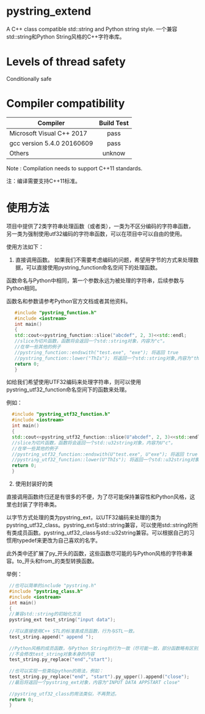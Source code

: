 # pystring_extend

 A C++ class compatible std::string and Python string style.
 一个兼容std::string和Python String风格的C++字符串库。
 
# Levels of thread safety

 Conditionally safe

# Compiler compatibility

| Compiler                    | Build Test    |
| --------------------------- |:-------------:|
| Microsoft Visual C++ 2017   | pass          |
| gcc version 5.4.0 20160609  | pass          |
| Others                      | unknow        |

Note : Compilation needs to support C++11 standards.

注：编译需要支持C++11标准。

# 使用方法
 项目中提供了2类字符串处理函数（或者类），一类为不区分编码的字符串函数，另一类为强制使用utf32编码的字符串函数，可以在项目中可以自由的使用。
 
 使用方法如下：
 
 1. 直接调用函数。
 如果我们不需要考虑编码的问题，希望用字节的方式来处理数据，可以直接使用pystring_function命名空间下的处理函数。
 
 函数命名与Python中相同，第一个参数永远为被处理的字符串，后续参数与Python相同。
 
 函数名和参数请参考Python官方文档或者其他资料。
 
 ```cpp
    #include "pystring_function.h"
    #include <iostream>
    int main()
    {
    std::cout<<pystring_function::slice("abcdef", 2, 3)<<std::endl;
    //slice为切片函数，函数将会返回一个std::string对象，内容为"c"。
    //在举一些其他的例子
    //pystring_function::endswith("test.exe", "exe"); 将返回 true
    //pystring_function::lower("ThIs"); 将返回一个std::string对象,内容为"this"
    return 0;
    }
 ```
 
 如给我们希望使用UTF32编码来处理字符串，则可以使用pystring_utf32_function命名空间下的函数来处理。
 
 例如：
  ```cpp
    #include "pystring_utf32_function.h"
    #include <iostream>
    int main()
    {
    std::cout<<pystring_utf32_function::slice(U"abcdef", 2, 3)<<std::endl;
    //slice为切片函数，函数将会返回一个std::u32string对象，内容为U"c"。
    //在举一些其他的例子
    //pystring_utf32_function::endswith(U"test.exe", U"exe"); 将返回 true
    //pystring_utf32_function::lower(U"ThIs"); 将返回一个std::u32string对象,内容为U"this"
    return 0;
    }
 ```
 2. 使用封装好的类
 
 直接调用函数终归还是有很多的不便，为了尽可能保持兼容性和Python风格，这里也封装了字符串类。
 
 以字节方式处理的类为pystring_ext，以UTF32编码来处理的类为pystring_utf32_class。pystring_ext与std::string兼容，可以使用std::string的所有类成员函数。pystring_utf32_class与std::u32string兼容。可以根据自己的习惯用typedef来更改为自己喜欢的名字。
 
 此外类中还扩展了py_开头的函数，这些函数尽可能的与Python风格的字符串兼容。to_开头和from_的类型转换函数。
 
 举例：
   ```cpp
    //也可以简单的include "pystring.h"
    #include "pystring_class.h"
    #include <iostream>
    int main()
    {
    //兼容std::string的初始化方法
    pystring_ext test_string("input data");
    
    //可以直接使用C++ STL的标准类成员函数，行为与STL一致。
    test_string.append(" append ");
    
    //Python风格的成员函数，与Python String的行为一致（尽可能一致，部分函数略有区别）会返回一个新的pystring_ext对象
    //不会修改test_string对象本身的内容
    test_string.py_replace("end","start");
    
    //也可以实现一些类似python的用法，例如：
    test_string.py_replace("end", "start").py_upper().append("close");
    //最后将返回一个pystring_ext对象，内容为"INPUT DATA APPSTART close"
    
    //pystring_utf32_class的用法类似，不再赘述。
    return 0;
    }
 ```

 

